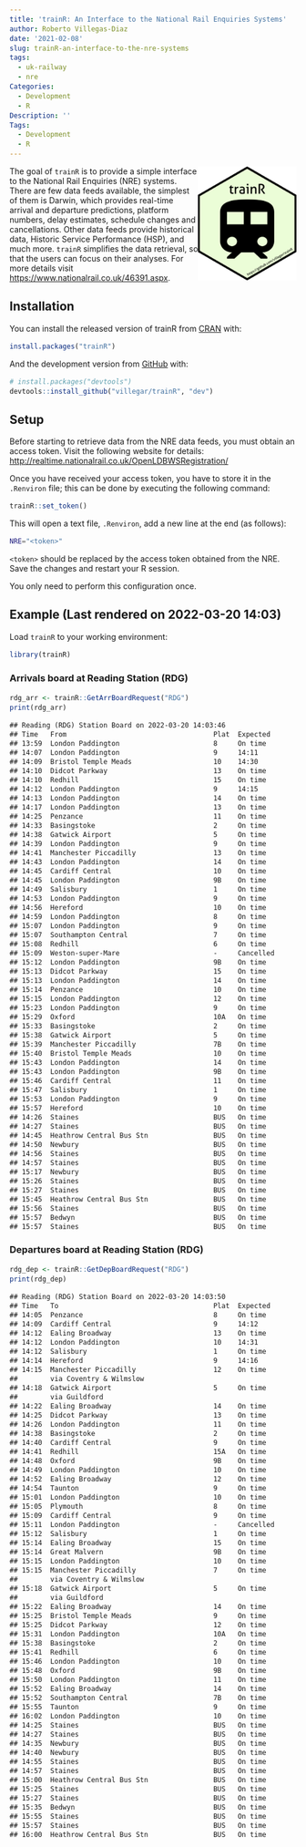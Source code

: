 ```yaml
---
title: 'trainR: An Interface to the National Rail Enquiries Systems'
author: Roberto Villegas-Diaz
date: '2021-02-08'
slug: trainR-an-interface-to-the-nre-systems
tags:
  - uk-railway
  - nre
Categories:
  - Development
  - R
Description: ''
Tags:
  - Development
  - R
---
```


<img src="https://raw.githubusercontent.com/villegar/trainR/main/inst/images/logo.png" alt="logo" align="right" height=200px/>

The goal of `trainR` is to provide a simple interface to the 
National Rail Enquiries (NRE) systems. There are few data feeds 
available, the simplest of them is Darwin, which provides real-time 
arrival and departure predictions, platform numbers, delay estimates, 
schedule changes and cancellations. Other data feeds provide historical 
data, Historic Service Performance (HSP), and much more. `trainR` 
simplifies the data retrieval, so that the users can focus on their 
analyses. For more details visit 
https://www.nationalrail.co.uk/46391.aspx.

## Installation

You can install the released version of trainR from [CRAN](https://CRAN.R-project.org) with:

``` r
install.packages("trainR")
```

And the development version from [GitHub](https://github.com/) with:

``` r
# install.packages("devtools")
devtools::install_github("villegar/trainR", "dev")
```

## Setup
Before starting to retrieve data from the NRE data feeds, you must obtain an access token. 
Visit the following website for details: http://realtime.nationalrail.co.uk/OpenLDBWSRegistration/

Once you have received your access token, you have to store it in the `.Renviron` file; this can be 
done by executing the following command:


```r
trainR::set_token()
```

This will open a text file, `.Renviron`, add a new line at the end (as follows):

```bash
NRE="<token>"
```

`<token>` should be replaced by the access token obtained from the NRE. Save the changes and restart 
your R session.

You only need to perform this configuration once.

## Example (Last rendered on 2022-03-20 14:03)

Load `trainR` to your working environment:

```r
library(trainR)
```

### Arrivals board at Reading Station (RDG)


```r
rdg_arr <- trainR::GetArrBoardRequest("RDG")
print(rdg_arr)
```

```
## Reading (RDG) Station Board on 2022-03-20 14:03:46
## Time   From                                    Plat  Expected
## 13:59  London Paddington                       8     On time
## 14:07  London Paddington                       9     14:11
## 14:09  Bristol Temple Meads                    10    14:30
## 14:10  Didcot Parkway                          13    On time
## 14:10  Redhill                                 15    On time
## 14:12  London Paddington                       9     14:15
## 14:13  London Paddington                       14    On time
## 14:17  London Paddington                       13    On time
## 14:25  Penzance                                11    On time
## 14:33  Basingstoke                             2     On time
## 14:38  Gatwick Airport                         5     On time
## 14:39  London Paddington                       9     On time
## 14:41  Manchester Piccadilly                   13    On time
## 14:43  London Paddington                       14    On time
## 14:45  Cardiff Central                         10    On time
## 14:45  London Paddington                       9B    On time
## 14:49  Salisbury                               1     On time
## 14:53  London Paddington                       9     On time
## 14:56  Hereford                                10    On time
## 14:59  London Paddington                       8     On time
## 15:07  London Paddington                       9     On time
## 15:07  Southampton Central                     7     On time
## 15:08  Redhill                                 6     On time
## 15:09  Weston-super-Mare                       -     Cancelled
## 15:12  London Paddington                       9B    On time
## 15:13  Didcot Parkway                          15    On time
## 15:13  London Paddington                       14    On time
## 15:14  Penzance                                10    On time
## 15:15  London Paddington                       12    On time
## 15:23  London Paddington                       9     On time
## 15:29  Oxford                                  10A   On time
## 15:33  Basingstoke                             2     On time
## 15:38  Gatwick Airport                         5     On time
## 15:39  Manchester Piccadilly                   7B    On time
## 15:40  Bristol Temple Meads                    10    On time
## 15:43  London Paddington                       14    On time
## 15:43  London Paddington                       9B    On time
## 15:46  Cardiff Central                         11    On time
## 15:47  Salisbury                               1     On time
## 15:53  London Paddington                       9     On time
## 15:57  Hereford                                10    On time
## 14:26  Staines                                 BUS   On time
## 14:27  Staines                                 BUS   On time
## 14:45  Heathrow Central Bus Stn                BUS   On time
## 14:50  Newbury                                 BUS   On time
## 14:56  Staines                                 BUS   On time
## 14:57  Staines                                 BUS   On time
## 15:17  Newbury                                 BUS   On time
## 15:26  Staines                                 BUS   On time
## 15:27  Staines                                 BUS   On time
## 15:45  Heathrow Central Bus Stn                BUS   On time
## 15:56  Staines                                 BUS   On time
## 15:57  Bedwyn                                  BUS   On time
## 15:57  Staines                                 BUS   On time
```

### Departures board at Reading Station (RDG)


```r
rdg_dep <- trainR::GetDepBoardRequest("RDG")
print(rdg_dep)
```

```
## Reading (RDG) Station Board on 2022-03-20 14:03:50
## Time   To                                      Plat  Expected
## 14:05  Penzance                                8     On time
## 14:09  Cardiff Central                         9     14:12
## 14:12  Ealing Broadway                         13    On time
## 14:12  London Paddington                       10    14:31
## 14:12  Salisbury                               1     On time
## 14:14  Hereford                                9     14:16
## 14:15  Manchester Piccadilly                   12    On time
##        via Coventry & Wilmslow                 
## 14:18  Gatwick Airport                         5     On time
##        via Guildford                           
## 14:22  Ealing Broadway                         14    On time
## 14:25  Didcot Parkway                          13    On time
## 14:26  London Paddington                       11    On time
## 14:38  Basingstoke                             2     On time
## 14:40  Cardiff Central                         9     On time
## 14:41  Redhill                                 15A   On time
## 14:48  Oxford                                  9B    On time
## 14:49  London Paddington                       10    On time
## 14:52  Ealing Broadway                         12    On time
## 14:54  Taunton                                 9     On time
## 15:01  London Paddington                       10    On time
## 15:05  Plymouth                                8     On time
## 15:09  Cardiff Central                         9     On time
## 15:11  London Paddington                       -     Cancelled
## 15:12  Salisbury                               1     On time
## 15:14  Ealing Broadway                         15    On time
## 15:14  Great Malvern                           9B    On time
## 15:15  London Paddington                       10    On time
## 15:15  Manchester Piccadilly                   7     On time
##        via Coventry & Wilmslow                 
## 15:18  Gatwick Airport                         5     On time
##        via Guildford                           
## 15:22  Ealing Broadway                         14    On time
## 15:25  Bristol Temple Meads                    9     On time
## 15:25  Didcot Parkway                          12    On time
## 15:31  London Paddington                       10A   On time
## 15:38  Basingstoke                             2     On time
## 15:41  Redhill                                 6     On time
## 15:46  London Paddington                       10    On time
## 15:48  Oxford                                  9B    On time
## 15:50  London Paddington                       11    On time
## 15:52  Ealing Broadway                         14    On time
## 15:52  Southampton Central                     7B    On time
## 15:55  Taunton                                 9     On time
## 16:02  London Paddington                       10    On time
## 14:25  Staines                                 BUS   On time
## 14:27  Staines                                 BUS   On time
## 14:35  Newbury                                 BUS   On time
## 14:40  Newbury                                 BUS   On time
## 14:55  Staines                                 BUS   On time
## 14:57  Staines                                 BUS   On time
## 15:00  Heathrow Central Bus Stn                BUS   On time
## 15:25  Staines                                 BUS   On time
## 15:27  Staines                                 BUS   On time
## 15:35  Bedwyn                                  BUS   On time
## 15:55  Staines                                 BUS   On time
## 15:57  Staines                                 BUS   On time
## 16:00  Heathrow Central Bus Stn                BUS   On time
```
